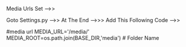 Media Urls Set -->>

Goto Settings.py -->> At The End -->>> Add This Following Code -->>

#media url
MEDIA_URL='/media/' 
MEDIA_ROOT=os.path.join(BASE_DIR,'media') # Folder Name 

